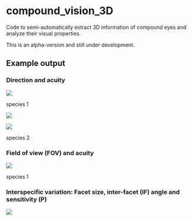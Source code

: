 # compound_vision_3D
Code to semi-automatically extract 3D information of compound eyes and analyze their visual properties.

This is an alpha-version and still under development.

## Example output
### Direction and acuity

![](https://live.staticflickr.com/65535/52077372779_5dafd04018_o.gif)

species 1

![](https://live.staticflickr.com/65535/52077372779_5dafd04018_o.gif)

![](https://live.staticflickr.com/65535/52076068947_cf3e339868_o.gif)

species 2

### Field of view (FOV) and acuity
![](https://live.staticflickr.com/65535/52076088442_1bff87d231_o.png)

species 1

### Interspecific variation: Facet size, inter-facet (IF) angle and sensitivity (P)
![](https://live.staticflickr.com/65535/52077614450_71d1ecd3bc_o.png)
